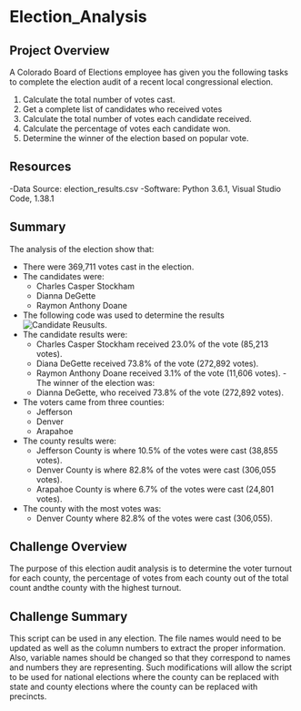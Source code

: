 # Election_Analysis

## Project Overview
A Colorado Board of Elections employee has given you the following tasks to complete the election audit of a recent local congressional election.

1. Calculate the total number of votes cast.
2. Get a complete list of candidates who received votes
3. Calculate the total number of votes each candidate received.
4. Calculate the percentage of votes each candidate won.
5. Determine the winner of the election based on popular vote.

## Resources
-Data Source: election_results.csv
-Software: Python 3.6.1, Visual Studio Code, 1.38.1

## Summary
The analysis of the election show that:
- There were 369,711 votes cast in the election.
- The candidates were:
  - Charles Casper Stockham
  - Dianna DeGette
  - Raymon Anthony Doane
- The following code was used to determine the results![Candidate Reusults](https://github.com/neilatmaram/Election-Analysis/blob/main/resources/candidate_results.png).
- The candidate results were:
  - Charles Casper Stockham received 23.0% of the vote (85,213 votes).
  - Diana DeGette received 73.8% of the vote (272,892 votes).
  - Raymon Anthony Doane received 3.1% of the vote (11,606 votes).
-The winner of the election was:
  - Dianna DeGette, who received 73.8% of the vote (272,892 votes).
- The voters came from three counties:
  - Jefferson
  - Denver 
  - Arapahoe
- The county results were:
  - Jefferson County is where 10.5% of the votes were cast (38,855 votes).
  - Denver County is where 82.8% of the votes were cast (306,055 votes).
  - Arapahoe County is where 6.7% of the votes were cast (24,801 votes).
- The county with the most votes was:
  - Denver County where 82.8% of the votes were cast (306,055).
 
## Challenge Overview
The purpose of this election audit analysis is to determine the voter turnout for each county, the percentage of votes from each county out of the total count andthe county with the highest turnout.

## Challenge Summary
This script can be used in any election. The file names would need to be updated as well as the column numbers to extract the proper information. Also, variable names should be changed so that they correspond to names and numbers they are representing. Such modifications will allow the script to be used for national elections where the county can be replaced with state and county elections where the county can be replaced with precincts.
